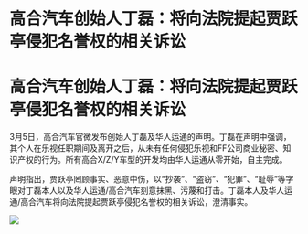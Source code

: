 # 高合汽车创始人丁磊：将向法院提起贾跃亭侵犯名誉权的相关诉讼

# 高合汽车创始人丁磊：将向法院提起贾跃亭侵犯名誉权的相关诉讼

3月5日，高合汽车官微发布创始人丁磊及华人运通的声明。丁磊在声明中强调，其个人在乐视任职期间及离开之后，从未有任何侵犯乐视和FF公司商业秘密、知识产权的行为。所有高合X/Z/Y车型的开发均由华人运通从零开始，自主完成。

声明指出，贾跃亭罔顾事实、恶意中伤，以“抄袭”、“盗窃”、“犯罪”、“耻辱”等字眼对丁磊本人以及华人运通/高合汽车刻意抹黑、污蔑和打击。丁磊本人及华人运通/高合汽车将向法院提起贾跃亭侵犯名誉权的相关诉讼，澄清事实。

![](https://inews.gtimg.com/om_bt/OGUOehgNiVYkGa-H3Qu7pYTWT69DCI6Q39C0VY1R7P3YMAA/1000)

